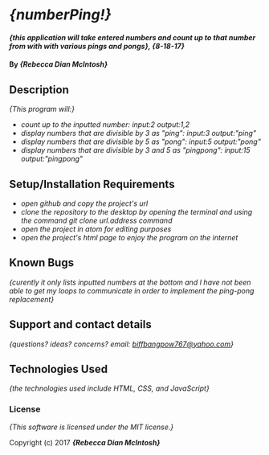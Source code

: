 # _{numberPing!}_

#### _{this application will take entered numbers and count up to that number from with with various pings and pongs}, {8-18-17}_

#### By _**{Rebecca Dian McIntosh}**_

## Description

_{This program will:}_
* _count up to the inputted number: input:2 output:1,2_
* _display numbers that are divisible by 3 as "ping": input:3 output:"ping"_
* _display numbers that are divisible by 5 as "pong": input:5 output:"pong"_
* _display numbers that are divisible by 3 and 5 as "pingpong": input:15 output:"pingpong"_
## Setup/Installation Requirements

* _open github and copy the project's url_
* _clone the repository to the desktop by opening the terminal and using the command git clone url.address command_
* _open the project in atom for editing purposes_
* _open the project's html page to enjoy the program on the internet_

## Known Bugs

_{curently it only lists inputted numbers at the bottom and I have not been able to get my loops to communicate in order to implement the ping-pong replacement}_

## Support and contact details

_{questions? ideas? concerns? email: biffbangpow767@yahoo.com}_

## Technologies Used

_{the technologies used include HTML, CSS, and JavaScript}_

### License

*{This software is licensed under the MIT license.}*

Copyright (c) 2017 **_{Rebecca Dian McIntosh}_**
